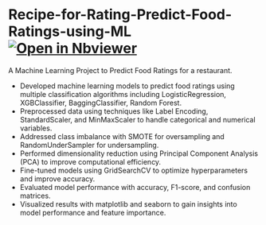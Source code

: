 # Recipe-for-Rating-Predict-Food-Ratings-using-ML [![Open in Nbviewer](https://img.shields.io/badge/Open%20in-Nbviewer-blue)](https://nbviewer.org/github/kkamal11/Recipe-for-Rating-Predict-Food-Ratings-using-ML/blob/main/21f2000804-notebook-t12024.ipynb)
A Machine Learning Project to Predict Food Ratings for a restaurant.


- Developed machine learning models to predict food ratings using multiple classification algorithms including LogisticRegression, XGBClassifier, BaggingClassifier, Random Forest.
- Preprocessed data using techniques like Label Encoding, StandardScaler, and MinMaxScaler to handle categorical and numerical variables.
- Addressed class imbalance with SMOTE for oversampling and RandomUnderSampler for undersampling.
- Performed dimensionality reduction using Principal Component Analysis (PCA) to improve computational efficiency.
- Fine-tuned models using GridSearchCV to optimize hyperparameters and improve accuracy.
- Evaluated model performance with accuracy, F1-score, and confusion matrices.
- Visualized results with matplotlib and seaborn to gain insights into model performance and feature importance.






